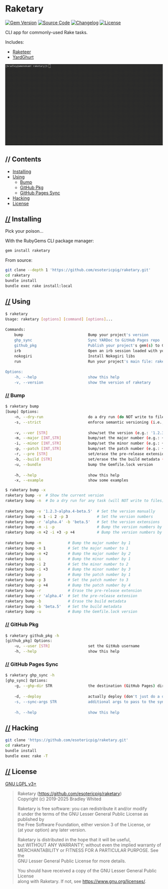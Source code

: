 # Raketary

[![Gem Version](https://badge.fury.io/rb/raketary.svg)](https://badge.fury.io/rb/raketary)
[![Source Code](https://img.shields.io/badge/source-github-%23211F1F.svg)](https://github.com/esotericpig/raketary)
[![Changelog](https://img.shields.io/badge/changelog-md-%23A0522D.svg)](CHANGELOG.md)
[![License](https://img.shields.io/github/license/esotericpig/raketary.svg)](LICENSE.txt)

CLI app for commonly-used Rake tasks.

Includes:

- [Raketeer](https://github.com/esotericpig/raketeer)
- [YardGhurt](https://github.com/esotericpig/yard_ghurt)

![Demo of Raketary on the command line](https://github.com/esotericpig/esotericpig.github.io/blob/main/pics/raketary_demo.gif?raw=true)

## // Contents

- [Installing](#-installing)
- [Using](#-using)
  - [Bump](#-bump)
  - [GitHub Pkg](#-github-pkg)
  - [GitHub Pages Sync](#-github-pages-sync)
- [Hacking](#-hacking)
- [License](#-license)

## [//](#-contents) Installing

Pick your poison...

With the RubyGems CLI package manager:

```bash
gem install raketary
```

From source:

```bash
git clone --depth 1 'https://github.com/esotericpig/raketary.git'
cd raketary
bundle install
bundle exec rake install:local
```

## [//](#-contents) Using

```bash
$ raketary
Usage: raketary [options] [command] [options]...

Commands:
    bump                             Bump your project's version
    ghp_sync                         Sync YARDoc to GitHub Pages repo
    github_pkg                       Publish your project's gem(s) to GitHub Packages
    irb                              Open an irb session loaded with your library
    nokogiri                         Install Nokogiri libs
    run                              Run your project's main file: raketary run -- --version

Options:
    -h, --help                       show this help
    -v, --version                    show the version of raketary
```

### [//](#-contents) Bump

```bash
$ raketary bump
[bump] Options:
    -n, --dry-run                    do a dry run (do NOT write to files)
    -s, --strict                     enforce semantic versioning (i.e., \d+\.\d+\.\d+.*)

    -v, --ver [STR]                  show/set the version (e.g.: '1.2.3-alpha.4+beta.5') (default: show)
    -m, --major [INT,STR]            bump/set the major number (e.g.: +2, 4) (default: +1)
    -i, --minor [INT,STR]            bump/set the minor number (e.g.: +2, 4) (default: +1)
    -p, --patch [INT,STR]            bump/set the patch number (e.g.: +2, 4) (default: +1)
    -r, --pre [STR]                  set/erase the pre-release extension (e.g.: 'alpha.4') (default: erase)
    -b, --build [STR]                set/erase the the build metadata (e.g.: 'beta.5') (default: erase)
    -u, --bundle                     bump the Gemfile.lock version

    -h, --help                       show this help
    -x, --example                    show some examples
```

```bash
$ raketary bump -x
raketary bump -v  # Show the current version
raketary bump -n  # Do a dry run for any task (will NOT write to files)

raketary bump -v '1.2.3-alpha.4-beta.5'  # Set the version manually
raketary bump -m 1 -i 2 -p 3             # Set the version numbers
raketary bump -r 'alpha.4' -b 'beta.5'   # Set the version extensions
raketary bump -m -i -p                   # Bump the version numbers by 1
raketary bump -m +2 -i +3 -p +4          # Bump the version numbers by X

raketary bump -m            # Bump the major number by 1
raketary bump -m 1          # Set the major number to 1
raketary bump -m +2         # Bump the major number by 2
raketary bump -i            # Bump the minor number by 1
raketary bump -i 2          # Set the minor number to 2
raketary bump -i +3         # Bump the minor number by 3
raketary bump -p            # Bump the patch number by 1
raketary bump -p 3          # Set the patch number to 3
raketary bump -p +4         # Bump the patch number by 4
raketary bump -r            # Erase the pre-release extension
raketary bump -r 'alpha.4'  # Set the pre-release extension
raketary bump -b            # Erase the build metadata
raketary bump -b 'beta.5'   # Set the build metadata
raketary bump -u            # Bump the Gemfile.lock version
```

### [//](#-contents) GitHub Pkg

```bash
$ raketary github_pkg -h
[github_pkg] Options:
    -u, --user [STR]                 set the GitHub username
    -h, --help                       show this help
```

### [//](#-contents) GitHub Pages Sync

```bash
$ raketary ghp_sync -h
[ghp_sync] Options:
    -g, --ghp-dir STR                the destination (GitHub Pages) directory to sync "doc/" to

    -d, --deploy                     actually deploy (don't just do a dry-run)
    -s, --sync-args STR              additional args to pass to the sync command

    -h, --help                       show this help
```

## [//](#-contents) Hacking

```bash
git clone 'https://github.com/esotericpig/raketary.git'
cd raketary
bundle install
bundle exec rake -T
```

## [//](#-contents) License

[GNU LGPL v3+](LICENSE.txt)

> Raketary (<https://github.com/esotericpig/raketary>)  
> Copyright (c) 2019-2025 Bradley Whited  
> 
> Raketary is free software: you can redistribute it and/or modify  
> it under the terms of the GNU Lesser General Public License as published by  
> the Free Software Foundation, either version 3 of the License, or  
> (at your option) any later version.  
> 
> Raketary is distributed in the hope that it will be useful,  
> but WITHOUT ANY WARRANTY; without even the implied warranty of  
> MERCHANTABILITY or FITNESS FOR A PARTICULAR PURPOSE.  See the  
> GNU Lesser General Public License for more details.  
> 
> You should have received a copy of the GNU Lesser General Public License  
> along with Raketary.  If not, see <https://www.gnu.org/licenses/>.  
